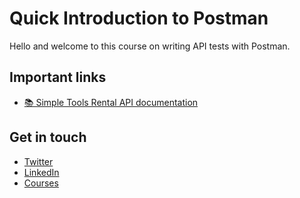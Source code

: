 # Quick Introduction to Postman

Hello and welcome to this course on writing API tests with Postman. 

## Important links

* [📚 Simple Tools Rental API documentation](./simple-tool-rental-api.md)

## Get in touch

* [Twitter](https://twitter.com/vdespa)
* [LinkedIn](https://www.linkedin.com/in/vdespa/)
* [Courses](https://vdespa.com/courses)
